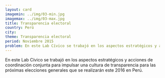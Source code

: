 ```yaml
---
layout: card
imagemin: ../img/03-min.jpg
imagemax: ../img/03-max.jpg
title: Transparencia electoral
country: Perú
city:
theme: Transparencia electoral
period: Noviembre 2015
problem: En este Lab Cívico se trabajó en los aspectos estratégicos y acciones de coordinación conjunta para impulsar una cultura de transparencia para las próximas elecciones generales que se realizarán este 2016 en Perú.
---
```


En este Lab Cívico se trabajó en los aspectos estratégicos y acciones de coordinación conjunta para impulsar una cultura de transparencia para las próximas elecciones generales que se realizarán este 2016 en Perú.
